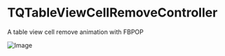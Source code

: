 TQTableViewCellRemoveController
===============================

A table view cell remove animation with FBPOP

![Image](https://raw.githubusercontent.com/TinyQ/TQTableViewCellRemoveController/master/READMEIMAGE/1.gif)
